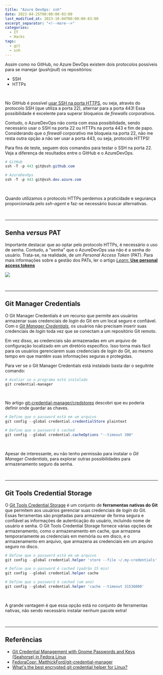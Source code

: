 ```yaml
---
title: "Azure DevOps: ssh"
date: 2023-04-25T00:00:00-03:00
last_modified_at: 2023-10-04T00:00:00-03:00
excerpt_separator: "<!--more-->"
categories:
  - IT
  - Hacks
tags:
  - git
  - ssh
---
```


Assim como no GitHub, no Azure DevOps existem dois protocolos possíveis para se manejar (_push_/_pull_) os repositórios:

- SSH
- HTTPs

<br>

No GitHub é possível [usar SSH na porta HTTPS](https://docs.github.com/pt/authentication/troubleshooting-ssh/using-ssh-over-the-https-port), ou seja, através do protocolo SSH (que utiliza a porta 22), alternar para a porta 443! Essa possibilidade é excelente para superar bloqueios de _firewalls_ corporativos.

Contudo, o AzureDevOps não conta com essa possibilidade, sendo necessário usar o SSH na porta 22 ou HTTPs na porta 443 e fim de papo. Considerando que o _firewall_ corporativo me bloqueia na porta 22, não me resta outra opção a não ser usar a porta 443, ou seja, protocolo HTTPS!

Para fins de teste, seguem dois comandos para testar o SSH na porta 22. Veja a diferença de resultados entre o GitHub e o AzureDevOps.

```powershell
# GitHub
ssh -T -p 443 git@ssh.github.com

# AzureDevOps
ssh -T -p 443 git@ssh.dev.azure.com
```

<br>

Quando utilizamos o protocolo HTTPs perdemos a praticidade e segurança proporcionada pelo _ssh-agent_ e faz-se necessário buscar alternativas.

<br>

---

## Senha _versus_ PAT

Importante destacar que ao optar pelo protocolo HTTPs, é necessário o uso de senha. Contudo, a "senha" que o AzureDevOps usa não é a senha do usuário. Trata-se, na realidade, de um _Personal Access Token_ (PAT). Para mais informações sobre a gestão dos PATs, ler o artigo [_Learn:_ **Use personal access tokens**](https://learn.microsoft.com/en-us/azure/devops/organizations/accounts/use-personal-access-tokens-to-authenticate?view=azure-devops&tabs=Windows)

![](https://i.imgur.com/iFKch7Y.png)

<br>

---

## Git Manager Credentials

O Git Manager Credentials é um recurso que permite aos usuários armazenar suas credenciais de _login_ do Git em um local seguro e confiável. Com o [_Git Manager Credentials_](https://github.com/git-ecosystem/git-credential-manager), os usuários não precisam inserir suas credenciais de _login_ toda vez que se conectam a um repositório Git remoto.

Em vez disso, as credenciais são armazenadas em um arquivo de configuração localizado em um diretório específico. Isso torna mais fácil para os usuários gerenciarem suas credenciais de _login_ do Git, ao mesmo tempo em que mantêm suas informações seguras e protegidas.

Para ver se o Git Manager Credentials está instalado basta dar o seguitnte comando:

```powershell
# Avaliar se o programa está instalado
git credential-manager
```

<br>

No artigo [git-credential-manager/credstores](https://github.com/git-ecosystem/git-credential-manager/blob/main/docs/credstores.md) descobri que eu poderia definir onde guardar as chaves.

```powershell
# Define que o password está em um arquivo
git config --global credential.credentialStore plaintext

# Define que o password é cached
git config --global credential.cacheOptions "--timeout 300"
```

<br>

Apesar de interessante, eu não tenho permissão para instalar o _Git Manager Credentials_, para explorar outras possibilidades para armazenamento seguro da senha.

<br>

---

## Git Tools Credential Storage

O [Git Tools Credential Storage](https://git-scm.com/book/en/v2/Git-Tools-Credential-Storage) é um conjunto de **ferramentas nativas do Git** que permitem aos usuários gerenciar suas credenciais de _login_ do Git. Essas ferramentas são projetadas para armazenar de forma segura e confiável as informações de autenticação do usuário, incluindo nome de usuário e senha. O Git Tools Credential Storage fornece várias opções de armazenamento, como o armazenamento em cache, que armazena temporariamente as credenciais em memória ou em disco, e o armazenamento em arquivo, que armazena as credenciais em um arquivo seguro no disco.

```powershell
# Define que o password está em um arquivo
git config --global credential.helper 'store --file ~/.my-credentials'

# Define que o password é cached (padrão 15 min)
git config --global credential.helper cache

# Define que o password é cached (um ano)
git config --global credential.helper 'cache --timeout 31536000'
```

<br>

A grande vantagem é que essa opção está no conjunto de ferramentas nativas, não sendo necessário instalar nenhum pacote extra!

<br>

---

## Referências

- [Git Credential Management with Gnome Passwords and Keys (Seahorse) in Fedora Linux](https://kasunc.medium.com/git-credential-management-with-gnome-passwords-and-keys-seahorse-in-linux-e7b59b3b4d3d)
- [FedoraCopr: MatthickFord/git-credential-manager](https://copr.fedorainfracloud.org/coprs/matthickford/git-credential-manager/)
- [What's the best encrypted git credential helper for Linux?](https://stackoverflow.com/questions/53305965/whats-the-best-encrypted-git-credential-helper-for-linux)

